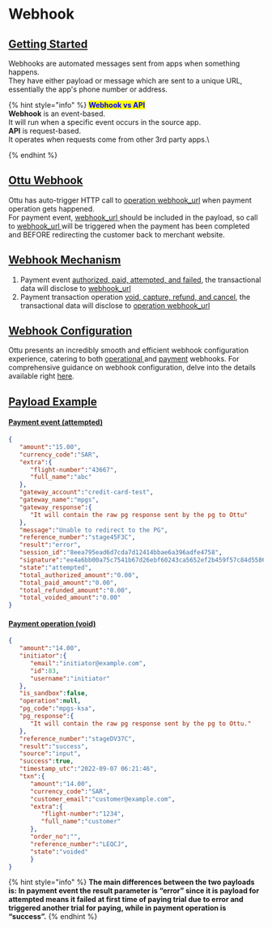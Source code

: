 # Webhook

## [Getting Started](./#getting-started)

Webhooks are automated messages sent from apps when something happens. \
They have either payload or message which are sent to a unique URL, essentially the app's phone number or address.

{% hint style="info" %}
<mark style="color:blue;">**Webhook vs API**</mark>\
**Webhook** is an event-based.\
It will run when a specific event occurs in the source app.\
**API** is request-based.\
It operates when requests come from other 3rd party apps.\

{% endhint %}

## [Ottu Webhook](./#ottu-webhook)

Ottu has auto-trigger HTTP call to [operation webhook\_url](../../user-guide/configuration/#operations-webhook\_url) when payment operation gets happened.\
For payment event, [webhook\_url](../checkout-api.md#webhook\_url-string-optional)[ ](https://docs-ottu.gitbook.io/o/developer/rest-api/checkout-api#webhook\_url-url-optional)should be included in the payload, so call to [webhook\_url](../checkout-api.md#webhook\_url-string-optional)[ ](https://docs-ottu.gitbook.io/o/developer/rest-api/checkout-api#webhook\_url-url-optional)will be triggered when the payment has been completed and BEFORE redirecting the customer back to merchant website.

## [Webhook Mechanism](./#webhook-mechanism)

1. Payment event [authorized, paid, attempted, and failed](../../user-guide/payment-tracking.md#states-of-parent-payment-transaction), the transactional data will disclose to [webhook\_url](../checkout-api.md#webhook\_url-string-optional)
2. Payment transaction operation [void, capture, refund, and cancel](../../user-guide/payment-tracking.md#states-of-child-payment-transaction), the transactional data will disclose to [operation webhook\_url](../../user-guide/configuration/#operations-webhook\_url)

## [Webhook Configuration](./#webhook-configuration)

Ottu presents an incredibly smooth and efficient webhook configuration experience, catering to both [operational ](operation-notification.md)and [payment](payment-notification.md) webhooks. For comprehensive guidance on webhook configuration, delve into the details available right [here](../../user-guide/configuration/#webhook-configuration).

## [Payload Example](./#payload-example)

#### [Payment event (attempted)](./#payment-event-attempted)

```json
{
   "amount":"15.00",
   "currency_code":"SAR",
   "extra":{
      "flight-number":"43667",
      "full_name":"abc"
   },
   "gateway_account":"credit-card-test",
   "gateway_name":"mpgs",
   "gateway_response":{
      "It will contain the raw pg response sent by the pg to Ottu"
   },
   "message":"Unable to redirect to the PG",
   "reference_number":"stage45F3C",
   "result":"error",
   "session_id":"8eea795ead6d7cda7d12414bbae6a396adfe4758",
   "signature":"ee4a6bb00a75c7541b67d26ebf60243ca5652ef2b459f57c84d5586040952e9c",
   "state":"attempted",
   "total_authorized_amount":"0.00",
   "total_paid_amount":"0.00",
   "total_refunded_amount":"0.00",
   "total_voided_amount":"0.00"
}
```

#### [Payment operation (void)](./#payment-operation-void)

```json
{
   "amount":"14.00",
   "initiator":{
      "email":"initiator@example.com",
      "id":83,
      "username":"initiator"
   },
   "is_sandbox":false,
   "operation":null,
   "pg_code":"mpgs-ksa",
   "pg_response":{
      "It will contain the raw pg response sent by the pg to Ottu."
   },
   "reference_number":"stageDV37C",
   "result":"success",
   "source":"input",
   "success":true,
   "timestamp_utc":"2022-09-07 06:21:46",
   "txn":{
      "amount":"14.00",
      "currency_code":"SAR",
      "customer_email":"customer@example.com",
      "extra":{
         "flight-number":"1234",
         "full_name":"customer"
      },
      "order_no":"",
      "reference_number":"LEQCJ",
      "state":"voided"
      }
}
```

{% hint style="info" %}
**The main differences between the two payloads is: In payment event the result parameter is “error” since it is payload for attempted means it failed at first time of paying trial due to error and triggered another trial for paying, while in payment operation is “success”.**
{% endhint %}
